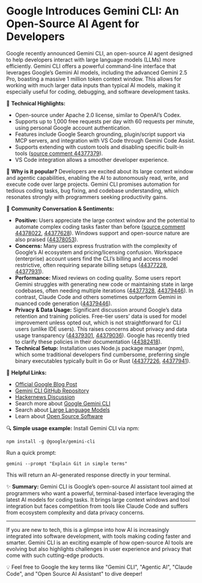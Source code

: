 # Google Introduces Gemini CLI: An Open-Source AI Agent for Developers

Google recently announced Gemini CLI, an open-source AI agent designed to help developers interact with large language models (LLMs) more efficiently. Gemini CLI offers a powerful command-line interface that leverages Google’s Gemini AI models, including the advanced Gemini 2.5 Pro, boasting a massive 1 million token context window. This allows for working with much larger data inputs than typical AI models, making it especially useful for coding, debugging, and software development tasks.

🚀 **Technical Highlights:**
- Open-source under Apache 2.0 license, similar to OpenAI’s Codex.
- Supports up to 1,000 free requests per day with 60 requests per minute, using personal Google account authentication.
- Features include Google Search grounding, plugin/script support via MCP servers, and integration with VS Code through Gemini Code Assist.
- Supports extending with custom tools and disabling specific built-in tools ([source comment 44377379](https://news.ycombinator.com/item?id=44377379)).
- VS Code integration allows a smoother developer experience.

🤖 **Why is it popular?**
Developers are excited about its large context window and agentic capabilities, enabling the AI to autonomously read, write, and execute code over large projects. Gemini CLI promises automation for tedious coding tasks, bug fixing, and codebase understanding, which resonates strongly with programmers seeking productivity gains.

💬 **Community Conversation & Sentiments:**
- **Positive:** Users appreciate the large context window and the potential to automate complex coding tasks faster than before ([source comment 44378022](https://news.ycombinator.com/item?id=44378022), [44377628](https://news.ycombinator.com/item?id=44377628)). Windows support and open-source nature are also praised ([44378053](https://news.ycombinator.com/item?id=44378053)).
- **Concerns:** Many users express frustration with the complexity of Google’s AI ecosystem and pricing/licensing confusion. Workspace (enterprise) account users find the CLI’s billing and access model restrictive, often requiring separate billing setups ([44377228](https://news.ycombinator.com/item?id=44377228), [44377931](https://news.ycombinator.com/item?id=44377931)).
- **Performance:** Mixed reviews on coding quality. Some users report Gemini struggles with generating new code or maintaining state in large codebases, often needing multiple iterations ([44377328](https://news.ycombinator.com/item?id=44377328), [44379446](https://news.ycombinator.com/item?id=44379446)). In contrast, Claude Code and others sometimes outperform Gemini in nuanced code generation ([44379446](https://news.ycombinator.com/item?id=44379446)).
- **Privacy & Data Usage:** Significant discussion around Google’s data retention and training policies. Free-tier users’ data is used for model improvement unless opted out, which is not straightforward for CLI users (unlike IDE users). This raises concerns about privacy and data usage transparency ([44379301](https://news.ycombinator.com/item?id=44379301), [44379036](https://news.ycombinator.com/item?id=44379036)). Google has recently tried to clarify these policies in their documentation ([44382418](https://news.ycombinator.com/item?id=44382418)).
- **Technical Setup:** Installation uses Node.js package manager (npm), which some traditional developers find cumbersome, preferring single binary executables typically built in Go or Rust ([44377226](https://news.ycombinator.com/item?id=44377226), [44377941](https://news.ycombinator.com/item?id=44377941)).

🔗 **Helpful Links:**
- [Official Google Blog Post](https://blog.google/technology/developers/introducing-gemini-cli-open-source-ai-agent/)
- [Gemini CLI GitHub Repository](https://github.com/google-gemini/gemini-cli)
- [Hackernews Discussion](https://news.ycombinator.com/item?id=44376919)
- Search more about [Google Gemini CLI](https://www.google.com/search?q=Google+Gemini+CLI)
- Search about [Large Language Models](https://www.google.com/search?q=large+language+models)
- Learn about [Open Source Software](https://www.google.com/search?q=open+source+software)

🔍 **Simple usage example:**
Install Gemini CLI via npm:
```
npm install -g @google/gemini-cli
```
Run a quick prompt:
```
gemini --prompt "Explain Git in simple terms"
```
This will return an AI-generated response directly in your terminal.

✨ **Summary:** Gemini CLI is Google’s open-source AI assistant tool aimed at programmers who want a powerful, terminal-based interface leveraging the latest AI models for coding tasks. It brings large context windows and tool integration but faces competition from tools like Claude Code and suffers from ecosystem complexity and data privacy concerns.

-----

If you are new to tech, this is a glimpse into how AI is increasingly integrated into software development, with tools making coding faster and smarter. Gemini CLI is an exciting example of how open-source AI tools are evolving but also highlights challenges in user experience and privacy that come with such cutting-edge products. 

💡 Feel free to Google the key terms like "Gemini CLI", "Agentic AI", "Claude Code", and "Open Source AI Assistant" to dive deeper!